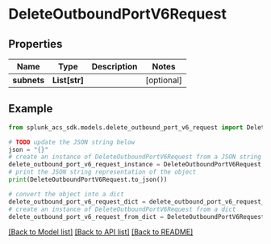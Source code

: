 # DeleteOutboundPortV6Request


## Properties

Name | Type | Description | Notes
------------ | ------------- | ------------- | -------------
**subnets** | **List[str]** |  | [optional] 

## Example

```python
from splunk_acs_sdk.models.delete_outbound_port_v6_request import DeleteOutboundPortV6Request

# TODO update the JSON string below
json = "{}"
# create an instance of DeleteOutboundPortV6Request from a JSON string
delete_outbound_port_v6_request_instance = DeleteOutboundPortV6Request.from_json(json)
# print the JSON string representation of the object
print(DeleteOutboundPortV6Request.to_json())

# convert the object into a dict
delete_outbound_port_v6_request_dict = delete_outbound_port_v6_request_instance.to_dict()
# create an instance of DeleteOutboundPortV6Request from a dict
delete_outbound_port_v6_request_from_dict = DeleteOutboundPortV6Request.from_dict(delete_outbound_port_v6_request_dict)
```
[[Back to Model list]](../README.md#documentation-for-models) [[Back to API list]](../README.md#documentation-for-api-endpoints) [[Back to README]](../README.md)



